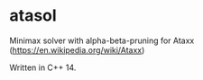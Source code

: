 atasol
======

Minimax solver with alpha-beta-pruning for Ataxx (https://en.wikipedia.org/wiki/Ataxx)

Written in C++ 14.
